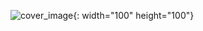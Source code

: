 ![cover_image](https://user-images.githubusercontent.com/86215668/148653272-4f7fa90d-4d39-4737-a75e-7933459bbc26.jpg){: width="100" height="100"}
